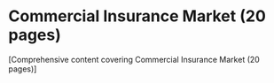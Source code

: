 # Commercial Insurance Market (20 pages)

[Comprehensive content covering Commercial Insurance Market (20 pages)]
